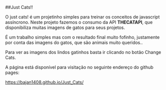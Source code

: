 ##Just Cats!!

O just cats! é um projetinho simples para treinar os conceitos de javascript assíncrono.
Neste projeto fazemos o consumo da API **THECATAPI**, que disponibiliza muitas imagens de gatos para seus projetos.  
  
    
É um trabalho simples mas com o resultado final muito fofinho, justamente por conta das
imagens do gatos, que são animais muito queridos..   
  

Para ver as imagens dos lindos gatinhos basta ir clicando no botão Change Cats.
  

A página está disponível para visitação no seguinte endereço do github pages:  

https://bajan1408.github.io/Just_Cats/